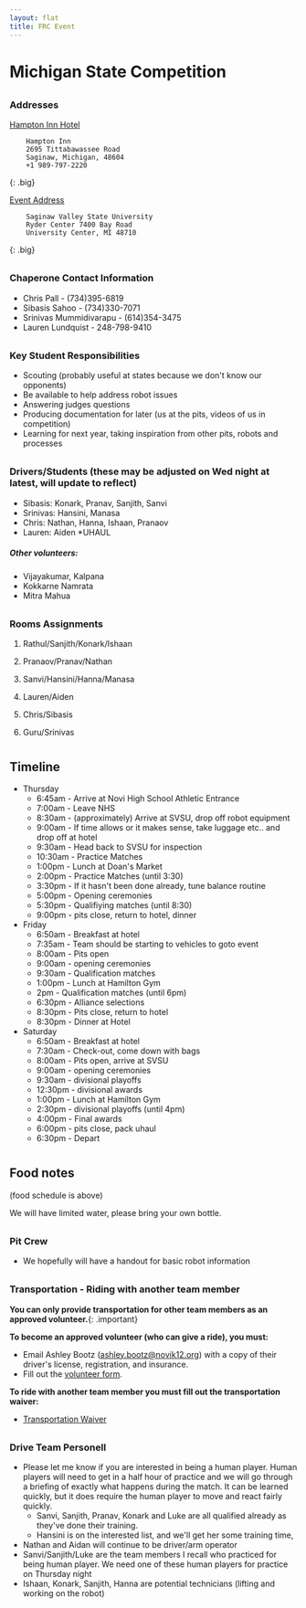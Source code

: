 ```yaml
---
layout: flat
title: FRC Event
---
```

<style>
    .big code {
        font-size: 14px;
    }
    .important {
        color: red;
    }
    h1:first {
        padding-top: 0em;
    }
    h2,h3 {
        padding-top: 0.5em;
    }
</style>
# Michigan State Competition

### Addresses
[Hampton Inn Hotel](https://goo.gl/maps/9mCnvK3RXqZGWQfE7)
```
    Hampton Inn
    2695 Tittabawassee Road
    Saginaw, Michigan, 48604
    +1 989-797-2220
```
{: .big}

[Event Address](https://goo.gl/maps/7AgozLSptwfoVZq39)
```
    Saginaw Valley State University
    Ryder Center 7400 Bay Road
    University Center, MI 48710
```
{: .big}

### Chaperone Contact Information
* Chris Pall - (734)395-6819
* Sibasis Sahoo - (734)330-7071
* Srinivas Mummidivarapu - (614)354-3475
* Lauren Lundquist - 248-798-9410

### Key Student Responsibilities
* Scouting (probably useful at states because we don't know our opponents)
* Be available to help address robot issues
* Answering judges questions
* Producing documentation for later (us at the pits, videos of us in competition)
* Learning for next year, taking inspiration from other pits, robots and processes

### Drivers/Students (these may be adjusted on Wed night at latest, will update to reflect)
* Sibasis: Konark, Pranav, Sanjith, Sanvi 
* Srinivas: Hansini, Manasa
* Chris: Nathan, Hanna, Ishaan, Pranaov
* Lauren: Aiden *UHAUL

##### Other volunteers:
* Vijayakumar, Kalpana
* Kokkarne Namrata
* Mitra Mahua

### Rooms Assignments
1. Rathul/Sanjith/Konark/Ishaan
2. Pranaov/Pranav/Nathan
3. Sanvi/Hansini/Hanna/Manasa

4. Lauren/Aiden
5. Chris/Sibasis
6. Guru/Srinivas

## Timeline
* Thursday
    * 6:45am - Arrive at Novi High School Athletic Entrance 
    * 7:00am - Leave NHS
    * 8:30am - (approximately) Arrive at SVSU, drop off robot equipment
    * 9:00am - If time allows or it makes sense, take luggage etc.. and drop off at hotel
    * 9:30am - Head back to SVSU for inspection
    * 10:30am - Practice Matches
    * 1:00pm - Lunch at Doan's Market 
    * 2:00pm - Practice Matches (until 3:30)
    * 3:30pm - If it hasn't been done already, tune balance routine
    * 5:00pm - Opening ceremonies
    * 5:30pm - Qualifiying matches (until 8:30)
    * 9:00pm - pits close, return to hotel, dinner
* Friday
    * 6:50am - Breakfast at hotel
    * 7:35am - Team should be starting to vehicles to goto event
    * 8:00am - Pits open
    * 9:00am - opening ceremonies
    * 9:30am - Qualification matches
    * 1:00pm - Lunch at Hamilton Gym
    * 2pm    - Qualification matches (until 6pm)
    * 6:30pm - Alliance selections
    * 8:30pm - Pits close, return to hotel
    * 8:30pm - Dinner at Hotel
* Saturday 
    * 6:50am - Breakfast at hotel   
    * 7:30am - Check-out, come down with bags
    * 8:00am - Pits open, arrive at SVSU
    * 9:00am - opening ceremonies
    * 9:30am - divisional playoffs
    * 12:30pm - divisional awards
    * 1:00pm - Lunch at Hamilton Gym
    * 2:30pm - divisional playoffs (until 4pm)
    * 4:00pm - Final awards
    * 6:00pm - pits close, pack uhaul
    * 6:30pm - Depart

## Food notes
(food schedule is above)

We will have limited water, please bring your own bottle.

### Pit Crew
* We hopefully will have a handout for basic robot information

### Transportation - Riding with another team member
**You can only provide transportation for other team members as an approved volunteer.**{: .important}

**To become an approved volunteer (who can give a ride), you must:**

* Email Ashley Bootz (ashley.bootz@novik12.org) with a copy of their driver's license, registration, and insurance.
* Fill out the [volunteer form](https://bit.ly/NCSDICHATLINK).

**To ride with another team member you must fill out the transportation waiver:**

* [Transportation Waiver](Transportation%20Waiver.pdf)

### Drive Team Personell
* Please let me know if you are interested in being a human player. Human players will need to get in a half hour of practice and we will go through a briefing of exactly what happens during the match. It can be learned quickly, but it does require the human player to move and react fairly quickly.
    * Sanvi, Sanjith, Pranav, Konark and Luke are all qualified already as they've done their training.
    * Hansini is on the interested list, and we'll get her some training time,
* Nathan and Aidan will continue to be driver/arm operator
* Sanvi/Sanjith/Luke are the team members I recall who practiced for being human player. We need one of these human players for practice on Thursday night
* Ishaan, Konark, Sanjith, Hanna are potential technicians (lifting and working on the robot) 
